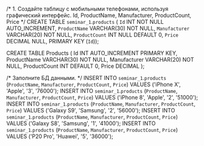 /*
1.
Создайте таблицу с мобильными телефонами, используя графический интерфейс.
Id, ProductName, Manufacturer, ProductCount, Price
*/
CREATE TABLE `seminar_1`.`products` (
  `Id` INT NOT NULL AUTO_INCREMENT,
  `ProductName` VARCHAR(30) NOT NULL,
  `Manufacturer` VARCHAR(20) NOT NULL,
  `ProductCount` INT NULL DEFAULT 0,
  `Price` DECIMAL NULL,
  PRIMARY KEY (`Id`));

CREATE TABLE Products
(
Id INT AUTO_INCREMENT PRIMARY KEY,
ProductName VARCHAR(30) NOT NULL,
Manufacturer VARCHAR(20) NOT NULL,
ProductCount INT DEFAULT 0,
Price DECIMAL
);


/*
Заполните БД данными.
*/
INSERT INTO `seminar_1`.`products` (`ProductName`, `Manufacturer`, `ProductCount`, `Price`) VALUES ('iPhone X', 'Apple', '3', '76000');
INSERT INTO `seminar_1`.`products` (`ProductName`, `Manufacturer`, `ProductCount`, `Price`) VALUES ('iPhone 8', 'Apple', '2', '51000');
INSERT INTO `seminar_1`.`products` (`ProductName`, `Manufacturer`, `ProductCount`, `Price`) VALUES ('Galaxy S9', 'Samsung', '2', '56000');
INSERT INTO `seminar_1`.`products` (`ProductName`, `Manufacturer`, `ProductCount`, `Price`) VALUES ('Galaxy S8', 'Samsung', '1', '41000');
INSERT INTO `seminar_1`.`products` (`ProductName`, `Manufacturer`, `ProductCount`, `Price`) VALUES ('P20 Pro', 'Huawei', '5', '36000');
